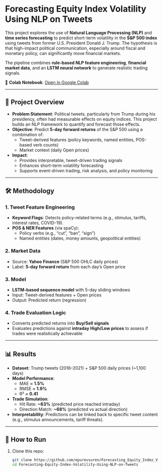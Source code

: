# Forecasting Equity Index Volatility Using NLP on Tweets

This project explores the use of **Natural Language Processing (NLP)** and **time series forecasting** to predict short-term volatility in the **S&P 500 index** using tweets from former U.S. President Donald J. Trump. The hypothesis is that high-impact political communication, especially around fiscal and monetary policy, can significantly move financial markets.

The pipeline combines **rule-based NLP feature engineering**, **financial market data**, and an **LSTM neural network** to generate realistic trading signals.

🔗 **Colab Notebook**: [Open in Google Colab](https://colab.research.google.com/drive/1TwJyS6djZpY8QcP3FX-A_Gfzu5Qcp0YD?usp=sharing)

---

## 📌 Project Overview
- **Problem Statement**: Political tweets, particularly from Trump during his presidency, often had measurable effects on equity indices. This project builds an NLP framework to quantify and forecast those effects.  
- **Objective**: Predict **5-day forward returns** of the S&P 500 using a combination of:
  - Tweet-derived features (policy keywords, named entities, POS-based verb counts)
  - Market context (daily Open prices)  
- **Impact**:
  - Provides interpretable, tweet-driven trading signals  
  - Enhances short-term volatility forecasting  
  - Supports event-driven trading, risk analysis, and policy monitoring  

---

## 🛠️ Methodology
### 1. Tweet Feature Engineering
- **Keyword Flags**: Detects policy-related terms (e.g., stimulus, tariffs, interest rates, COVID-19).  
- **POS & NER Features** (via spaCy):
  - Policy verbs (e.g., “cut”, “ban”, “sign”)  
  - Named entities (dates, money amounts, geopolitical entities)  

### 2. Market Data
- Source: **Yahoo Finance** (S&P 500 OHLC daily prices)  
- Label: **5-day forward return** from each day’s Open price  

### 3. Model
- **LSTM-based sequence model** with 5-day sliding windows  
- Input: Tweet-derived features + Open prices  
- Output: Predicted return (regression)  

### 4. Trade Evaluation Logic
- Converts predicted returns into **Buy/Sell signals**  
- Evaluates predictions against **intraday High/Low prices** to assess if trades were realistically achievable  

---

## 📊 Results
- **Dataset**: Trump tweets (2016–2021) + S&P 500 daily prices (~1,100 days)  
- **Model Performance**:
  - MAE ≈ **1.5%**  
  - RMSE ≈ **1.9%**  
  - R² ≈ **0.41**  
- **Trade Simulation**:
  - Hit Rate: **~63%** (predicted price reached intraday)  
  - Direction Match: **~68%** (predicted vs actual direction)  
- **Interpretability**: Predictions can be linked back to specific tweet content (e.g., stimulus announcements, tariff threats).  

---

## 🚀 How to Run
1. Clone this repo:
   ```bash
   git clone https://github.com/epurevsuren/Forecasting_Equity_Index_Volatility_Using_NLP_on_Tweets.git
   cd Forecasting-Equity-Index-Volatility-Using-NLP-on-Tweets
